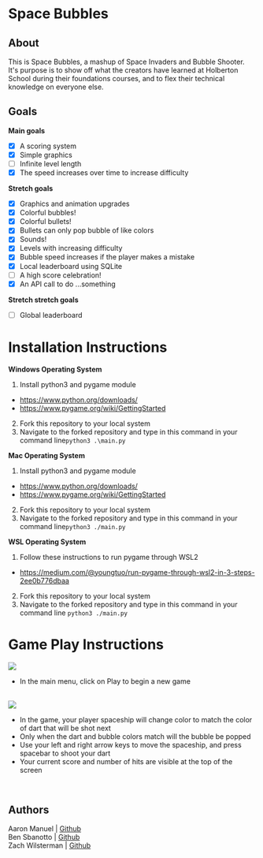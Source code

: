 # Space Bubbles

## About

This is Space Bubbles, a mashup of Space Invaders and Bubble Shooter. It's purpose is to show off what the creators have learned at Holberton School during their foundations courses, and to flex their technical knowledge on everyone else.

## Goals

**Main goals**
- [X] A scoring system
- [X] Simple graphics
- [ ] Infinite level length
- [X] The speed increases over time to increase difficulty

**Stretch goals**
- [x] Graphics and animation upgrades
- [X] Colorful bubbles!
- [X] Colorful bullets!
- [X] Bullets can only pop bubble of like colors
- [X] Sounds!
- [X] Levels with increasing difficulty
- [X] Bubble speed increases if the player makes a mistake
- [X] Local leaderboard using SQLite
- [ ] A high score celebration!
- [X] An API call to do ...something

**Stretch stretch goals**
- [ ] Global leaderboard

# Installation Instructions

**Windows Operating System**
1. Install python3 and pygame module
- https://www.python.org/downloads/
- https://www.pygame.org/wiki/GettingStarted

2. Fork this repository to your local system
3. Navigate to the forked repository and type in this command in your command line`python3 .\main.py`

**Mac Operating System**
1. Install python3 and pygame module
- https://www.python.org/downloads/
- https://www.pygame.org/wiki/GettingStarted

2. Fork this repository to your local system
3. Navigate to the forked repository and type in this command in your command line`python3 ./main.py`

**WSL Operating System**
1. Follow these instructions to run pygame through WSL2
- https://medium.com/@youngtuo/run-pygame-through-wsl2-in-3-steps-2ee0b776dbaa
2. Fork this repository to your local system
3. Navigate to the forked repository and type in this command in your command line `python3 ./main.py`

# Game Play Instructions
 <img src="https://i.postimg.cc/N0cbfh7T/Screenshot-2022-12-19-143625.png">

 - In the main menu, click on Play to begin a new game

<br>
 
 <img src="https://i.postimg.cc/jjtQYHt4/Screenshot-2022-12-19-143710.png">

 - In the game, your player spaceship will change color to match the
   color of dart that will be shot next
  - Only when the dart and bubble colors match will the bubble be popped
  - Use your left and right arrow keys to move the spaceship, and press spacebar to shoot your dart
  - Your current score and number of hits are visible at the top of the screen

<br>

## Authors
Aaron Manuel | [Github](https://github.com/AaronManuel15)  
Ben Sbanotto | [Github](https://github.com/bsbanotto)  
Zach Wilsterman | [Github](https://github.com/wilstermanz)  
